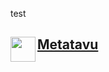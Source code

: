 test

<div id="metatavu-custom-footer"><img align="left" src="https://metatavu.fi/wp-content/uploads/2024/02/cropped-metatavu-favicon.jpg" width="40px">
<h2>
    <span>
        <a href="https://www.metatavu.fi">Metatavu</a>
    </span>
</h2></div>